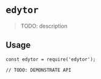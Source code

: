 # `edytor`

> TODO: description

## Usage

```
const edytor = require('edytor');

// TODO: DEMONSTRATE API
```
